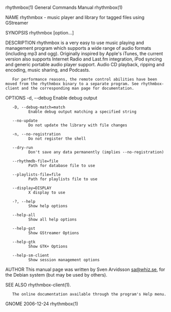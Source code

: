 rhythmbox(1)                                                                               General Commands Manual                                                                               rhythmbox(1)

NAME
       rhythmbox - music player and library for tagged files using GStreamer

SYNOPSIS
       rhythmbox [option...]

DESCRIPTION
       rhythmbox  is a very easy to use music playing and management program which supports a wide range of audio formats (including mp3 and ogg). Originally inspired by Apple's iTunes, the current version
       also supports Internet Radio and Last.fm integration, iPod syncing and generic portable audio player support. Audio CD playback, ripping and encoding, music sharing, and Podcasts.

       For performance reasons, the remote control abilities have been moved from the rhythmbox binary to a separate program. See rhythmbox-client and the corresponding man page for documentation.

OPTIONS
       -d, --debug
              Enable debug output

       -D, --debug-match=match
              Enable debug output matching a specified string

       --no-update
              Do not update the library with file changes

       -n, --no-registration
              Do not register the shell

       --dry-run
              Don't save any data permanently (implies --no-registration)

       --rhythmdb-file=file
              Path for database file to use

       --playlists-file=file
              Path for playlists file to use

       --display=DISPLAY
              X display to use

       -?, --help
              Show help options

       --help-all
              Show all help options

       --help-gst
              Show GStreamer Options

       --help-gtk
              Show GTK+ Options

       --help-sm-client
              Show session management options

AUTHOR
       This manual page was written by Sven Arvidsson <sa@whiz.se>, for the Debian system (but may be used by others).

SEE ALSO
       rhythmbox-client(1).

       The online documentation available through the program's Help menu.

GNOME                                                                                             2006-12-24                                                                                     rhythmbox(1)

